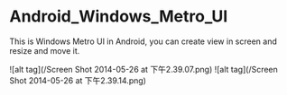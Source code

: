 Android_Windows_Metro_UI
========================

This is Windows Metro UI in Android, you can create view in screen and resize and move it.

![alt tag](/Screen Shot 2014-05-26 at 下午2.39.07.png)
![alt tag](/Screen Shot 2014-05-26 at 下午2.39.14.png)
